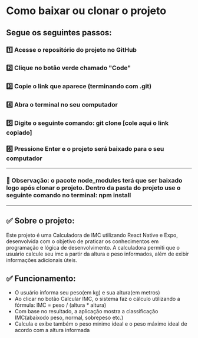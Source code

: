 # Como baixar ou clonar o projeto
## Segue os seguintes passos:

### 1️⃣ Acesse o repositório do projeto no GitHub

### 2️⃣ Clique no botão verde chamado "Code"

### 3️⃣ Copie o link que aparece (terminando com .git)

### 4️⃣ Abra o terminal no seu computador

### 5️⃣ Digite o seguinte comando: git clone [cole aqui o link copiado]

### 6️⃣ Pressione Enter e o projeto será baixado para o seu computador

---

### 🔴 Observação: o pacote node_modules terá que ser baixado logo após clonar o projeto. Dentro da pasta do projeto use o seguinte comando no terminal: npm install

---

## ✅ Sobre o projeto:

Este projeto é uma Calculadora de IMC utilizando React Native e Expo, desenvolvida com o objetivo de praticar os conhecimentos em programação e lógica de desenvolvimento. A calculadora permiti que o usuário calcule seu imc a partir da altura e peso informados,
além de exibir informações adicionais úteis.

## ✅ Funcionamento:

- O usuário informa seu peso(em kg) e sua altura(em metros)
- Ao clicar no botão Calcular IMC, o sistema faz o cálculo utilizando a fórmula: IMC = peso / (altura * altura)
- Com base no resultado, a aplicação mostra a classificação IMC(abaixodo peso, normal, sobrepeso etc.)
- Calcula e exibe também o peso mínimo ideal e o peso máximo ideal de acordo com a altura informada



 
